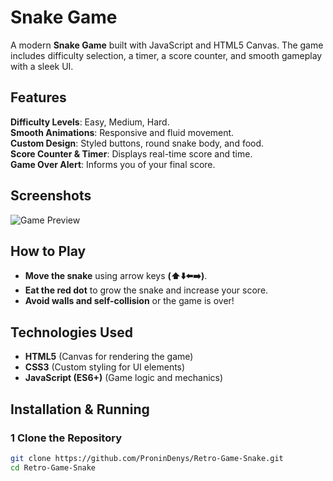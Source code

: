 #  Snake Game

A modern **Snake Game** built with JavaScript and HTML5 Canvas. The game includes difficulty selection, a timer, a score counter, and smooth gameplay with a sleek UI.

##  Features

**Difficulty Levels**: Easy, Medium, Hard.  
**Smooth Animations**: Responsive and fluid movement.  
**Custom Design**: Styled buttons, round snake body, and food.  
**Score Counter & Timer**: Displays real-time score and time.  
**Game Over Alert**: Informs you of your final score.  

##  Screenshots

![Game Preview](img/snake_game_preview.png)

##  How to Play

- **Move the snake** using arrow keys **(⬆️⬇️⬅️➡️)**.
- **Eat the red dot**  to grow the snake and increase your score.
- **Avoid walls and self-collision** or the game is over!

##  Technologies Used

- **HTML5** (Canvas for rendering the game)
- **CSS3** (Custom styling for UI elements)
- **JavaScript (ES6+)** (Game logic and mechanics)

##  Installation & Running

### **1 Clone the Repository**
```sh
git clone https://github.com/ProninDenys/Retro-Game-Snake.git
cd Retro-Game-Snake
